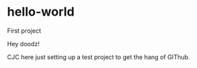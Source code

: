 # hello-world
First project

Hey doodz!

CJC here just setting up a test project to get the hang of GIThub.
